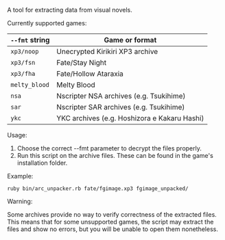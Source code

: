 A tool for extracting data from visual novels.

Currently supported games:

`--fmt` string | Game or format
-------------- | --------------------------------
`xp3/noop`     | Unecrypted Kirikiri XP3 archive
`xp3/fsn`      | Fate/Stay Night
`xp3/fha`      | Fate/Hollow Ataraxia
`melty_blood`  | Melty Blood
`nsa`          | Nscripter NSA archives (e.g. Tsukihime)
`sar`          | Nscripter SAR archives (e.g. Tsukihime)
`ykc`          | YKC archives (e.g. Hoshizora e Kakaru Hashi)

Usage:

1. Choose the correct --fmt parameter to decrypt the files properly.
2. Run this script on the archive files. These can be found in the game's
   installation folder.

Example:

    ruby bin/arc_unpacker.rb fate/fgimage.xp3 fgimage_unpacked/

Warning:

Some archives provide no way to verify correctness of the extracted files. This
means that for some unsupported games, the script may extract the files and
show no errors, but you will be unable to open them nonetheless.

